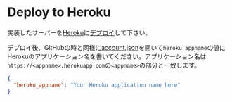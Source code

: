 # Deploy to Heroku
実装したサーバーを[Heroku](https://heroku.com)に[デプロイ](https://devcenter.heroku.com/categories/deployment)して下さい。

デプロイ後、GitHubの時と同様に[account.json](./account.json)を開いて`heroku_appname`の値にHerokuのアプリケーション名を書いてください。アプリケーション名は`https://<appname>.herokuapp.com`の`<appname>`の部分と一致します。

```json
{
  "heroku_appname": "Your Heroku application name here"
}
```
